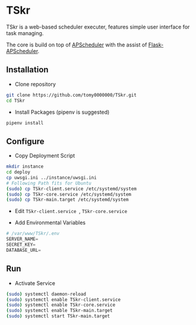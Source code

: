 # TSkr

TSkr is a web-based scheduler executer, features simple user interface for task managing.

The core is build on top of [APScheduler](https://github.com/agronholm/apscheduler) with the assist of [Flask-APScheduler](https://github.com/viniciuschiele/flask-apscheduler).

## Installation

* Clone repository

```bash
git clone https://github.com/tomy0000000/TSkr.git
cd TSkr
```

* Install Packages (pipenv is suggested)

```bash
pipenv install
```

## Configure

* Copy Deployment Script

````bash
mkdir instance
cd deploy
cp uwsgi.ini ../instance/uwsgi.ini
# Following Path fits for Ubuntu
(sudo) cp TSkr-client.service /etc/systemd/system
(sudo) cp TSkr-core.service /etc/systemd/system
(sudo) cp TSkr-main.target /etc/systemd/system
````

* Edit `TSkr-client.service `, `TSkr-core.service`

* Add Environmental Variables

```python
# /var/www/TSkr/.env
SERVER_NAME=
SECRET_KEY=
DATABASE_URL=
```

## Run

* Activate Service

```bash
(sudo) systemctl daemon-reload
(sudo) systemctl enable TSkr-client.service
(sudo) systemctl enable TSkr-core.service
(sudo) systemctl enable TSkr-main.target
(sudo) systemctl start TSkr-main.target
```



